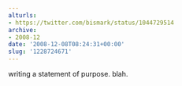 ```yaml
---
alturls:
- https://twitter.com/bismark/status/1044729514
archive:
- 2008-12
date: '2008-12-08T08:24:31+00:00'
slug: '1228724671'
---
```


writing a statement of purpose. blah.

